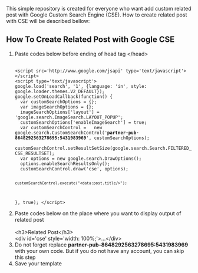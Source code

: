 This simple repository is created for everyone who want add custom related post with Google Custom Search Engine (CSE). How to create related post with CSE will be described bellow:
<h2>How To Create Related Post with Google CSE</h2>
<ol>
<li>Paste codes below before ending of head tag &lt;&#47;head&gt;<br/><br/>
<code>
&lt;script src='http://www.google.com/jsapi' type='text/javascript'>&lt;&#47;script&gt;
&lt;script type='text/javascript'>
google.load('search', '1', {language: 'in', style: google.loader.themes.V2_DEFAULT});
google.setOnLoadCallback(function() {
  var customSearchOptions = {};
  var imageSearchOptions = {};
  imageSearchOptions['layout'] = 'google.search.ImageSearch.LAYOUT_POPUP';
  customSearchOptions['enableImageSearch'] = true;
  var customSearchControl =   new google.search.CustomSearchControl('<b>partner-pub-8648292563278695:5431983969</b>', customSearchOptions);
  customSearchControl.setResultSetSize(google.search.Search.FILTERED_CSE_RESULTSET);
  var options = new google.search.DrawOptions();
  options.enableSearchResultsOnly();
  customSearchControl.draw('cse', options);

    customSearchControl.execute("<data:post.title/>");
  
}, true);
&lt;&#47;script&gt;
</code>
</li>

<li>Paste codes below on the place where you want to display output of related post<br/> <br/>
&lt;h3>Related Post&lt;&#47;h3&gt;<br/>
&lt;div id='cse' style='width: 100%;'&gt;...&lt;&#47;div&gt;
</li>
<li>Do not forget replace <b>partner-pub-8648292563278695:5431983969</b> with your own code. But if you do not have any account, you can skip this step</li>
<li>Save your template</li>
</ol>
